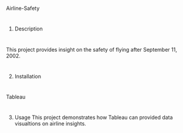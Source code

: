 # 
Airline-Safety
#
1) Description
# 
This project provides insight on the safety of flying after September 11, 2002.
#
2) Installation
#
Tableau
#
3) Usage
This project demonstrates how Tableau can provided data visualtions on airline insights.
#

